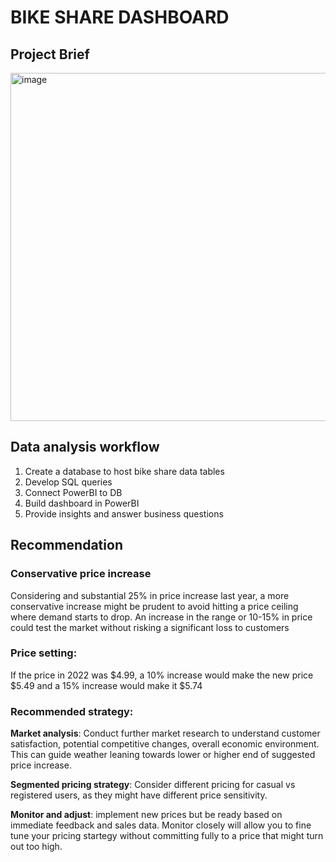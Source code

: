 # BIKE SHARE DASHBOARD
## Project Brief

<img width="557" alt="image" src="https://github.com/user-attachments/assets/58113ba9-ae9b-43ca-bbe3-7897639bb61e" />

## Data analysis workflow
1. Create a database to host bike share data tables
2. Develop SQL queries
3. Connect PowerBI to DB
4. Build dashboard in PowerBI
5. Provide insights and answer business questions

## Recommendation
### Conservative price increase
Considering and substantial 25% in price increase last year, a more conservative increase might be prudent to avoid hitting a price ceiling where demand starts to drop. An increase in the range or 10-15% in price could test the market without risking a significant loss to customers

### Price setting:
If the price in 2022 was $4.99, a 10% increase would make the new price $5.49 and a 15% increase would make it $5.74

### Recommended strategy: 
__Market analysis__: Conduct further market research to understand customer satisfaction, potential competitive changes, overall economic environment. This can guide weather leaning towards lower or higher end of suggested price increase.

__Segmented pricing strategy__: Consider different pricing for casual vs registered users, as they might have different price sensitivity.

__Monitor and adjust__: implement new prices but be ready based on immediate feedback and sales data. Monitor closely will allow you to fine tune your pricing startegy without committing fully to a price that might turn out too high.

